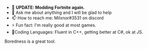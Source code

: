 - 🔭 <b>UPDATE: Modding Fortnite again.</b>
- 💬 Ask me about anything and I will be glad to help
- 📫 How to reach me: Milxnor#3531 on discord
- ⚡ Fun fact: I'm really good at most games.
- 🎉Coding Languages: Fluent in C++, getting better at C#, ok at JS.

Boredness is a great tool.
<br><br>
